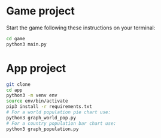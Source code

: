 # Game project

Start the game following these instructions on your terminal:

```sh
cd game
python3 main.py
```

# App project

```sh
git clone
cd app
python3 -m venv env
source env/bin/activate
pip3 install -r requirements.txt
# For a world population pie chart use:
python3 graph_world_pop.py
# For a country population bar chart use:
python3 graph_population.py
```